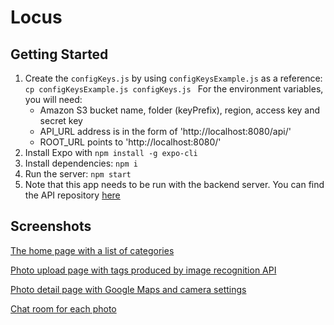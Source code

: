 # Locus

## Getting Started

1. Create the `configKeys.js` by using `configKeysExample.js` as a reference: `cp configKeysExample.js configKeys.js `
   For the environment variables, you will need:
   - Amazon S3 bucket name, folder (keyPrefix), region, access key and secret key
   - API_URL address is in the form of 'http://localhost:8080/api/'
   - ROOT_URL points to 'http://localhost:8080/'
2. Install Expo with `npm install -g expo-cli`
3. Install dependencies: `npm i`
4. Run the server: `npm start`
5. Note that this app needs to be run with the backend server. You can find the API repository [here](https://github.com/AliceMathews/locus-api)

## Screenshots
[The home page with a list of categories](https://github.com/AliceMathews/locus/blob/readme/assets/screenshots/home.PNG)

[Photo upload page with tags produced by image recognition API](https://github.com/AliceMathews/locus/blob/readme/assets/screenshots/image_upload.PNG)

[Photo detail page with Google Maps and camera settings](https://github.com/AliceMathews/locus/blob/readme/assets/screenshots/photo_detail.PNG)

[Chat room for each photo](https://github.com/AliceMathews/locus/blob/readme/assets/screenshots/chat.PNG)

